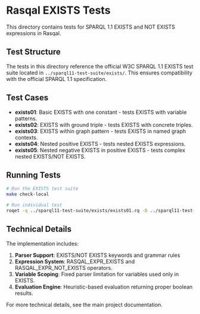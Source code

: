 # Rasqal EXISTS Tests

This directory contains tests for SPARQL 1.1 EXISTS and NOT EXISTS
expressions in Rasqal.

## Test Structure

The tests in this directory reference the official W3C SPARQL 1.1
EXISTS test suite located in `../sparql11-test-suite/exists/`. This
ensures compatibility with the official SPARQL 1.1 specification.

## Test Cases

- **exists01**: Basic EXISTS with one constant - tests EXISTS with
                variable patterns.
- **exists02**: EXISTS with ground triple - tests EXISTS with
                concrete triples.
- **exists03**: EXISTS within graph pattern - tests EXISTS in named
                graph contexts.
- **exists04**: Nested positive EXISTS - tests nested EXISTS expressions.
- **exists05**: Nested negative EXISTS in positive EXISTS - tests
                complex nested EXISTS/NOT EXISTS.

## Running Tests

```bash
# Run the EXISTS test suite
make check-local

# Run individual test
roqet -q ../sparql11-test-suite/exists/exists01.rq -D ../sparql11-test-suite/exists/exists01.ttl
```

## Technical Details

The implementation includes:

1. **Parser Support**: EXISTS/NOT EXISTS keywords and grammar rules
2. **Expression System**: RASQAL_EXPR_EXISTS and
   RASQAL_EXPR_NOT_EXISTS operators.
3. **Variable Scoping**: Fixed parser limitation for variables used
   only in EXISTS.
4. **Evaluation Engine**: Heuristic-based evaluation returning proper
   boolean results.

For more technical details, see the main project documentation.
